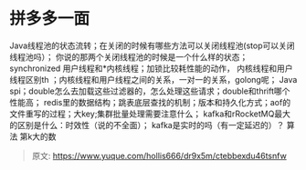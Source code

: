 # 拼多多一面

Java线程池的状态流转；在关闭的时候有哪些方法可以关闭线程池(stop可以关闭线程池吗）；
你说的那两个关闭线程池的时候是一个什么样的状态；
synchronized 用户线程和*内核线程；加锁比较耗性能的动作，
内核线程和用户线程区别th
；内核线程和用户线程之间的关系，一对一的关系，golong呢；
Java spi；double怎么去加载这些过滤器的，怎么处理这些请求；double和thrift哪个性能高；
redis里的数据结构；跳表底层查找的机制；版本和持久化方式；aof的文件重写的过程；大key;集群批量处理需要注意什么；
kafka和rRocketMQ最大的区别是什么：时效性（说的不全面）；
kafka是实时的吗（有一定延迟的）？
算法
第k大的数


> 原文: <https://www.yuque.com/hollis666/dr9x5m/ctebbexdu46tsnfw>